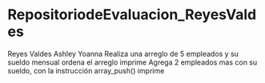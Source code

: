 # RepositoriodeEvaluacion_ReyesValdes
Reyes Valdes Ashley Yoanna
Realiza una arreglo de  5 empleados y su sueldo mensual
ordena el arreglo
imprime 
Agrega 2 empleados mas con su sueldo, con la instrucción  array_push()
imprime
